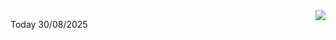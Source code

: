 <img align="right" src="https://media.giphy.com/media/M9gbBd9nbDrOTu1Mqx/giphy.gif">


Today 30/08/2025
